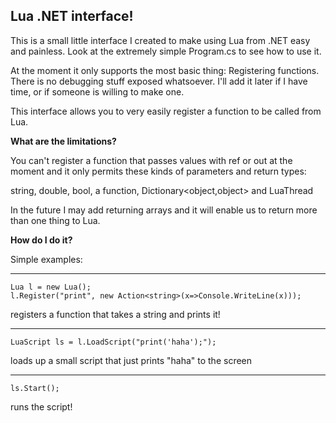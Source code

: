 Lua .NET interface!
-------------------

This is a small little interface I created to make using Lua from .NET easy and painless. Look at the extremely simple Program.cs to see how to use it.

At the moment it only supports the most basic thing: Registering functions. There is no debugging stuff exposed whatsoever. I'll add it later if I have time, or if someone is willing to make one.

This interface allows you to very easily register a function to be called from Lua.

**What are the limitations?**

You can't register a function that passes values with ref or out at the moment and it only permits these kinds of parameters and return types:

string, double, bool, a function, Dictionary<object,object> and LuaThread

In the future I may add returning arrays and it will enable us to return more than one thing to Lua.

**How do I do it?**

Simple examples:


----------------------------------------------------

    Lua l = new Lua();
    l.Register("print", new Action<string>(x=>Console.WriteLine(x)));

registers a function that takes a string and prints it!

----------------------------------------------------

    LuaScript ls = l.LoadScript("print('haha');");

loads up a small script that just prints "haha" to the screen

----------------------------------------------------

    ls.Start();

runs the script!

